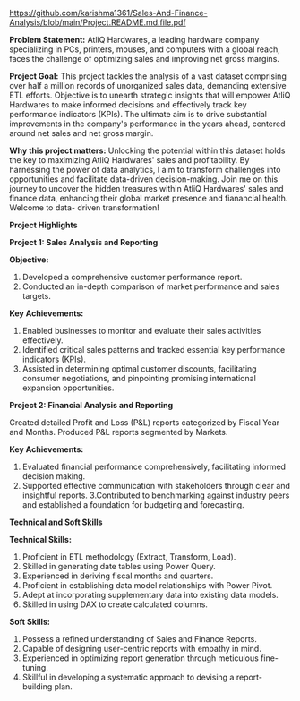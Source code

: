 https://github.com/karishma1361/Sales-And-Finance-Analysis/blob/main/Project.README.md.file.pdf

**Problem Statement:** 
AtliQ Hardwares, a leading hardware company specializing in PCs, printers, mouses, and 
computers with a global reach, faces the challenge of optimizing sales and improving 
net gross margins. 

**Project Goal:** 
This project tackles the analysis of a vast dataset comprising over half a million records 
of unorganized sales data, demanding extensive ETL efforts.  Objective is to unearth 
strategic insights that will empower AtliQ Hardwares to make informed decisions and 
effectively track key performance indicators (KPIs). The ultimate aim is to drive 
substantial improvements in the company's performance in the years ahead, centered 
around net sales and net gross margin. 

**Why this project matters:** 
Unlocking the potential within this dataset holds the key to maximizing AtliQ 
Hardwares' sales and profitability. 
By harnessing the power of data analytics, I aim to transform challenges into 
opportunities and facilitate data-driven decision-making. 
Join me on this journey to uncover the hidden treasures within AtliQ Hardwares' sales 
and finance data, enhancing their global market presence and fianancial health. 
Welcome to data- driven transformation!  

**Project Highlights** 

**Project 1: Sales Analysis and Reporting** 

**Objective:** 

1. Developed a comprehensive customer performance report. 
2. Conducted an in-depth comparison of market performance and sales targets. 

**Key Achievements:** 
1. Enabled businesses to monitor and evaluate their sales activities effectively. 
2. Identified critical sales patterns and tracked essential key performance indicators 
  (KPIs). 
3. Assisted in determining optimal customer discounts, facilitating consumer 
   negotiations, and pinpointing promising international expansion opportunities. 

**Project 2: Financial Analysis and Reporting** 

 Created detailed Profit and Loss (P&L) reports categorized by Fiscal Year and Months. 
Produced P&L reports segmented by Markets. 

**Key Achievements:** 

1. Evaluated financial performance comprehensively, facilitating informed decision
   making. 
2. Supported effective communication with stakeholders through clear and insightful 
   reports. 
3.Contributed to benchmarking against industry peers and established a foundation for 
  budgeting and forecasting. 

**Technical and Soft Skills** 

**Technical Skills:** 

1. Proficient in ETL methodology (Extract, Transform, Load). 
2. Skilled in generating date tables using Power Query. 
3. Experienced in deriving fiscal months and quarters. 
4. Proficient in establishing data model relationships with Power Pivot. 
5. Adept at incorporating supplementary data into existing data models. 
6. Skilled in using DAX to create calculated columns. 

**Soft Skills:**

1. Possess a refined understanding of Sales and Finance Reports. 
2. Capable of designing user-centric reports with empathy in mind. 
3. Experienced in optimizing report generation through meticulous fine-tuning. 
4. Skillful in developing a systematic approach to devising a report-building plan.
